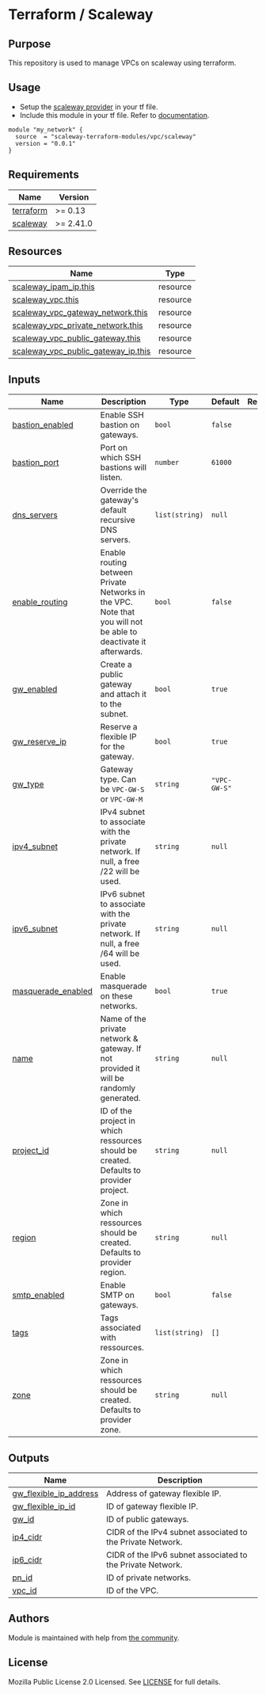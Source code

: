 # Terraform / Scaleway

## Purpose

This repository is used to manage VPCs on scaleway using terraform.

## Usage

- Setup the [scaleway provider](https://www.terraform.io/docs/providers/scaleway/index.html) in your tf file.
- Include this module in your tf file. Refer to [documentation](https://www.terraform.io/docs/modules/sources.html#generic-git-repository).

```hcl
module "my_network" {
  source  = "scaleway-terraform-modules/vpc/scaleway"
  version = "0.0.1"
}
```

<!-- BEGIN_TF_DOCS -->
## Requirements

| Name | Version |
|------|---------|
| <a name="requirement_terraform"></a> [terraform](#requirement_terraform) | >= 0.13 |
| <a name="requirement_scaleway"></a> [scaleway](#requirement_scaleway) | >= 2.41.0 |

## Resources

| Name | Type |
|------|------|
| [scaleway_ipam_ip.this](https://registry.terraform.io/providers/scaleway/scaleway/latest/docs/resources/ipam_ip) | resource |
| [scaleway_vpc.this](https://registry.terraform.io/providers/scaleway/scaleway/latest/docs/resources/vpc) | resource |
| [scaleway_vpc_gateway_network.this](https://registry.terraform.io/providers/scaleway/scaleway/latest/docs/resources/vpc_gateway_network) | resource |
| [scaleway_vpc_private_network.this](https://registry.terraform.io/providers/scaleway/scaleway/latest/docs/resources/vpc_private_network) | resource |
| [scaleway_vpc_public_gateway.this](https://registry.terraform.io/providers/scaleway/scaleway/latest/docs/resources/vpc_public_gateway) | resource |
| [scaleway_vpc_public_gateway_ip.this](https://registry.terraform.io/providers/scaleway/scaleway/latest/docs/resources/vpc_public_gateway_ip) | resource |

## Inputs

| Name | Description | Type | Default | Required |
|------|-------------|------|---------|:--------:|
| <a name="input_bastion_enabled"></a> [bastion_enabled](#input_bastion_enabled) | Enable SSH bastion on gateways. | `bool` | `false` | no |
| <a name="input_bastion_port"></a> [bastion_port](#input_bastion_port) | Port on which SSH bastions will listen. | `number` | `61000` | no |
| <a name="input_dns_servers"></a> [dns_servers](#input_dns_servers) | Override the gateway's default recursive DNS servers. | `list(string)` | `null` | no |
| <a name="input_enable_routing"></a> [enable_routing](#input_enable_routing) | Enable routing between Private Networks in the VPC. Note that you will not be able to deactivate it afterwards. | `bool` | `false` | no |
| <a name="input_gw_enabled"></a> [gw_enabled](#input_gw_enabled) | Create a public gateway and attach it to the subnet. | `bool` | `true` | no |
| <a name="input_gw_reserve_ip"></a> [gw_reserve_ip](#input_gw_reserve_ip) | Reserve a flexible IP for the gateway. | `bool` | `true` | no |
| <a name="input_gw_type"></a> [gw_type](#input_gw_type) | Gateway type. Can be `VPC-GW-S` or `VPC-GW-M` | `string` | `"VPC-GW-S"` | no |
| <a name="input_ipv4_subnet"></a> [ipv4_subnet](#input_ipv4_subnet) | IPv4 subnet to associate with the private network. If null, a free /22 will be used. | `string` | `null` | no |
| <a name="input_ipv6_subnet"></a> [ipv6_subnet](#input_ipv6_subnet) | IPv6 subnet to associate with the private network. If null, a free /64 will be used. | `string` | `null` | no |
| <a name="input_masquerade_enabled"></a> [masquerade_enabled](#input_masquerade_enabled) | Enable masquerade on these networks. | `bool` | `true` | no |
| <a name="input_name"></a> [name](#input_name) | Name of the private network & gateway. If not provided it will be randomly generated. | `string` | `null` | no |
| <a name="input_project_id"></a> [project_id](#input_project_id) | ID of the project in which ressources should be created. Defaults to provider project. | `string` | `null` | no |
| <a name="input_region"></a> [region](#input_region) | Zone in which ressources should be created. Defaults to provider region. | `string` | `null` | no |
| <a name="input_smtp_enabled"></a> [smtp_enabled](#input_smtp_enabled) | Enable SMTP on gateways. | `bool` | `false` | no |
| <a name="input_tags"></a> [tags](#input_tags) | Tags associated with ressources. | `list(string)` | `[]` | no |
| <a name="input_zone"></a> [zone](#input_zone) | Zone in which ressources should be created. Defaults to provider zone. | `string` | `null` | no |

## Outputs

| Name | Description |
|------|-------------|
| <a name="output_gw_flexible_ip_address"></a> [gw_flexible_ip_address](#output_gw_flexible_ip_address) | Address of gateway flexible IP. |
| <a name="output_gw_flexible_ip_id"></a> [gw_flexible_ip_id](#output_gw_flexible_ip_id) | ID of gateway flexible IP. |
| <a name="output_gw_id"></a> [gw_id](#output_gw_id) | ID of public gateways. |
| <a name="output_ip4_cidr"></a> [ip4_cidr](#output_ip4_cidr) | CIDR of the IPv4 subnet associated to the Private Network. |
| <a name="output_ip6_cidr"></a> [ip6_cidr](#output_ip6_cidr) | CIDR of the IPv6 subnet associated to the Private Network. |
| <a name="output_pn_id"></a> [pn_id](#output_pn_id) | ID of private networks. |
| <a name="output_vpc_id"></a> [vpc_id](#output_vpc_id) | ID of the VPC. |
<!-- END_TF_DOCS -->

## Authors

Module is maintained with help from [the community](https://github.com/scaleway-terraform-modules/terraform-scaleway-vpc/graphs/contributors).

## License

Mozilla Public License 2.0 Licensed. See [LICENSE](https://github.com/scaleway-terraform-modules/terraform-scaleway-vpc/tree/master/LICENSE) for full details.
